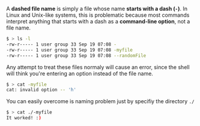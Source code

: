 A **dashed file name** is simply a file whose name **starts with a dash (`-`)**. In Linux and Unix-like systems, this is problematic because most commands interpret anything that starts with a dash as a **command-line option**, not a file name.
```bash
$ > ls -l
-rw-r----- 1 user group 33 Sep 19 07:08 -
-rw-r----- 1 user group 33 Sep 19 07:08 -myfile
-rw-r----- 1 user group 33 Sep 19 07:08 --randomFile
```

Any attempt to treat these files normaly will cause an error, since the shell will think you're entering an option instead of the file name.
```bash
$ > cat -myfile
cat: invalid option -- 'h'
```
You can easily overcome is naming problem just by specifiy the directory `./`
```bash
$ > cat ./-myfile
It worked! :)
```